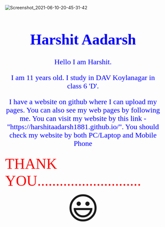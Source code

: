 ![Screenshot_2021-06-10-20-45-31-42](https://user-images.githubusercontent.com/85688748/121551172-0a4ba200-ca2d-11eb-991a-4faece5c5f48.jpg)
<html>
  <head>
    <title>Harshit Aadarsh Website</title>
  </head>
  <body>
    <div style="background-image:url('image1.jpg');">
    <font color=blue size=5 align=center face="Rockwell Extra Bold">
    <h1><center>Harshit Aadarsh</center></h1>
      <p>Hello I am Harshit.</p>
      <p>I am 11 years old. I study in DAV Koylanagar in class 6 'D'.</p>
      <p>I have a website on github where I can upload my pages. You can also see my web pages by following me. You can visit my website by this link - "https://harshitaadarsh1881.github.io/". You should check my website by both PC/Laptop and Mobile Phone</p>
  </font>
       <font color=red align=center face="Verdana" size=10>THANK YOU............................</font>
    <center>
      <span style='font-size:100px;'>&#128515;</span>
    </center>
       </body>
       </html>

